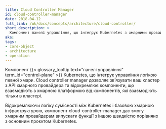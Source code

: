 ```yaml
---
title: Cloud Controller Manager
id: cloud-controller-manager
date: 2018-04-12
full_link: /uk/docs/concepts/architecture/cloud-controller/
short_description: >
  Компонент панелі управління, що інтегрує Kubernetes з хмарними провайдерами.
aka: 
tags:
- core-object
- architecture
- operation
---
```


Компонент {{< glossary_tooltip text="панелі управління" term_id="control-plane" >}} Kubernetes, що інтегрує управління логікою певної хмари. Cloud controller manager дозволяє звʼязувати ваш кластер з API хмарного провайдера та відокремлює компоненти, що взаємодіють з хмарною платформою від компонентів, які взаємодіють тільки в кластері.

<!--more-->

Відокремлюючи логіку сумісності між Kubernetes і базовою хмарною інфраструктурою, компонент cloud-controller-manager дає змогу хмарним провайдерам випускати функції з іншою швидкістю порівняно з основним проєктом Kubernetes.
